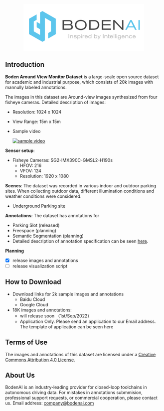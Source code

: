<p align="center">
  <img src="figures/logo.png" height="150">
</p>

## Introduction

**Boden Around View Monitor Dataset** is a large-scale open source dataset for academic and industrial purpose, which consists of 20k images with mannully labeled annotations. 

The images in this dataset are Around-view images synthesized from four fisheye cameras. Detailed description of images:
* Resolution: 1024 x 1024
* View Range: 15m x 15m
* Sample video

  [![sample video](http://img.youtube.com/vi/yJPiaC3NNcM/0.jpg)](https://www.youtube.com/watch?v=yJPiaC3NNcM)

**Sensor setup**:
* Fisheye Cameras: SG2-IMX390C-GMSL2-H190s
  * HFOV: 216
  * VFOV: 124
  * Resolution: 1920 x 1080

**Scenes**: The dataset was recorded in various indoor and outdoor parking sites. When collecting outdoor data, different illumination conditions and weather conditions were considered. 
* Underground Parking site

**Annotations**: The dataset has annotations for
* Parking Slot (released)
* Freespace (planning)
* Semantic Segmentation (planning)
* Detailed description of annotation specification can be seen [here](docs/annotation.md).

**Planning**
- [x] release images and annotations
- [ ] release visualization script

## How to Download

* Download links for 2k sample images and annotations
  * Baidu Cloud
  * Google Cloud
* 18K images and annotations:
  * will release soon （1st/Sep/2022）
  * Application Only. Please send an application to our Email address. The template of application can be seen here

## Terms of Use
The images and annotations of this dataset are licensed under a [Creative Commons Attribution 4.0 License](LICENSE).

## About Us
BodenAI is an industry-leading provider for closed-loop toolchains in autonomous driving data. 
For mistakes in annotations submmision, professional support requests, or commercial cooperation, please contact us. Email address: company@bodenai.com

